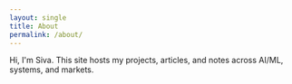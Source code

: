 ```yaml
---
layout: single
title: About
permalink: /about/
---
```


Hi, I'm Siva. This site hosts my projects, articles, and notes across AI/ML, systems, and markets.
